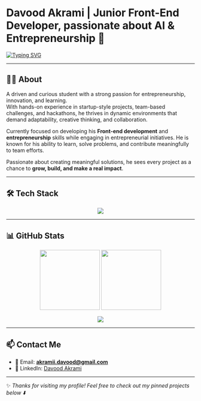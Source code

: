 # Davood Akrami | Junior Front-End Developer, passionate about AI & Entrepreneurship 🚀  

[![Typing SVG](https://readme-typing-svg.demolab.com?font=Fira+Code&pause=1000&color=00C9A7&width=700&lines=Front-End+Developer+%7C+AI+Enthusiast+%7C+Entrepreneur;Building+solutions+with+Next.js+and+React;Passionate+about+innovation+%26+startups)](https://git.io/typing-svg)

---

## 👨‍💻 About  
A driven and curious student with a strong passion for entrepreneurship, innovation, and learning.  
With hands-on experience in startup-style projects, team-based challenges, and hackathons, he thrives in dynamic environments that demand adaptability, creative thinking, and collaboration.  

Currently focused on developing his **Front-end development** and **entrepreneurship** skills while engaging in entrepreneurial initiatives. He is known for his ability to learn, solve problems, and contribute meaningfully to team efforts.  

Passionate about creating meaningful solutions, he sees every project as a chance to **grow, build, and make a real impact**.  

---

## 🛠️ Tech Stack  

<p align="center">
  <img src="https://skillicons.dev/icons?i=nextjs,react,js,ts,tailwind,git,redux&theme=dark" />
</p>

---

## 📊 GitHub Stats  

<p align="center">
  <img src="https://github-readme-stats.vercel.app/api?username=DavoodAkrami&show_icons=true&theme=radical" height="160"/>
  <img src="https://github-readme-streak-stats.herokuapp.com/?user=DavoodAkrami&theme=radical" height="160"/>
</p>

<p align="center">
  <img src="https://github-readme-activity-graph.vercel.app/graph?username=DavoodAkrami&bg_color=0d1117&color=00C9A7&line=00C9A7&point=FFFFFF&area=true&hide_border=true" />
</p>

---

## 📫 Contact Me  

- 📧 Email: **[akramii.davood@gmail.com](mailto:akramii.davood@gmail.com)**  
- 💼 LinkedIn: [Davood Akrami](https://www.linkedin.com/in/davood-akrami-72014a329/)  

---

✨ *Thanks for visiting my profile! Feel free to check out my pinned projects below ⬇️*  
